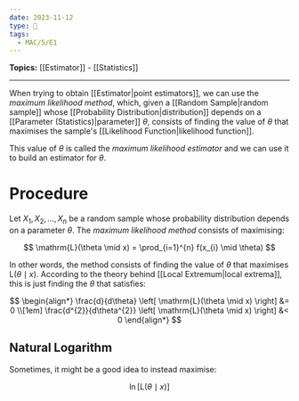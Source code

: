 ```yaml
---
date: 2023-11-12
type: 🧠
tags:
  - MAC/5/E1
---
```


**Topics:** [[Estimator]] - [[Statistics]]

---

When trying to obtain [[Estimator|point estimators]], we can use the _maximum likelihood method_, which, given a [[Random Sample|random sample]] whose [[Probability Distribution|distribution]] depends on a [[Parameter (Statistics)|parameter]] $\theta$, consists of finding the value of $\theta$ that maximises the sample's [[Likelihood Function|likelihood function]].

This value of $\theta$ is called the _maximum likelihood estimator_ and we can use it to build an estimator for $\theta$.

# Procedure

Let $X_{1}, X_{2}, \dots, X_{n}$ be a random sample whose probability distribution depends on a parameter $\theta$. The _maximum likelihood method_ consists of maximising:

$$
\mathrm{L}(\theta \mid x) = \prod_{i=1}^{n} f(x_{i} \mid \theta)
$$

In other words, the method consists of finding the value of $\theta$ that maximises $\mathrm{L}(\theta \mid x)$. According to the theory behind [[Local Extremum|local extrema]], this is just finding the $\theta$ that satisfies:

$$
\begin{align*}
\frac{d}{d\theta} \left[ \mathrm{L}(\theta \mid x) \right] &= 0 \\[1em]
\frac{d^{2}}{d\theta^{2}} \left[ \mathrm{L}(\theta \mid x) \right] &< 0
\end{align*}
$$

## Natural Logarithm

Sometimes, it might be a good idea to instead maximise:

$$
\ln \left[ \mathrm{L}(\theta \mid x) \right] 
$$
